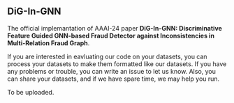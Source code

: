 ## DiG-In-GNN

The official implemantation of AAAI-24 paper **DiG-In-GNN: Discriminative Feature Guided GNN-based Fraud Detector against Inconsistencies in Multi-Relation Fraud Graph**.

If you are interested in eavluating our code on your datasets, you can process your datasets to make them formatted like our datasets. If you have any problems or trouble, you can write an issue to let us know. Also, you can share your datasets, and if we have spare time, we may help you run.

To be uploaded.
